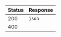 | Status | Response  |
| ------ | --------- |
| 200    | <code>json| {&#124;}</code>                          |
| 400    |                                 |
